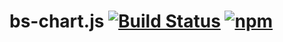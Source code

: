 # bs-chart.js [![Build Status](https://travis-ci.org/amsross/bs-chartjs.svg?branch=master)](https://travis-ci.org/amsross/bs-chartjs) [![npm](https://img.shields.io/npm/v/@amsross/bs-chartjs.svg)](https://npmjs.org/@amsross/bs-json)
